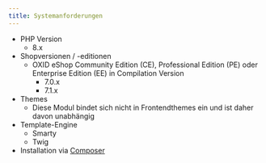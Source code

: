 ```yaml
---
title: Systemanforderungen
---
```


* PHP Version
    * 8.x
* Shopversionen / -editionen
    * OXID eShop Community Edition (CE), Professional Edition (PE) oder Enterprise Edition (EE) in Compilation Version
        * 7.0.x
        * 7.1.x
* Themes
    * Diese Modul bindet sich nicht in Frontendthemes ein und ist daher davon unabhängig
* Template-Engine
    * Smarty
    * Twig
* Installation via [Composer](https://getcomposer.org)
